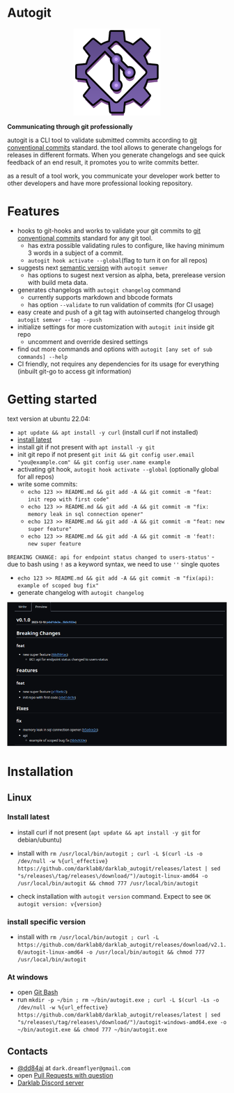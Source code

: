 # Autogit

<p align="center">
  <img src="assets/logo.png" style="width: 200px; height: 200px;"/>
</p>

**Communicating through git professionally**

autogit is a CLI tool to validate submitted commits according to [git conventional commits](https://www.conventionalcommits.org/en/v1.0.0/) standard. the tool allows to generate changelogs for releases in different formats. When you generate changelogs and see quick feedback of an end result, it promotes you to write commits better.

as a result of a tool work, you communicate your developer work better to other developers and have more professional looking repository.

# Features

- hooks to git-hooks and works to validate your git commits to [git conventional commits]((https://www.conventionalcommits.org/en/v1.0.0/)) standard for any git tool.
  - has extra possible validating rules to configure, like having minimum 3 words in a subject of a commit.
  - `autogit hook activate --global`(flag to turn it on for all repos)
- suggests next [semantic version](https://semver.org/) with `autogit semver`
  - has options to sugest next version as alpha, beta, prerelease version with build meta data.
- generates changelogs with `autogit changelog` command
  - currently supports markdown and bbcode formats
  - has option `--validate` to run validation of commits (for CI usage)
- easy create and push of a git tag with autoinserted changelog through `autogit semver --tag --push`
- initialize settings for more customization with `autogit init` inside git repo
  - uncomment and override desired settings
- find out more commands and options with `autogit [any set of sub commands] --help`
- CI friendly, not requires any dependencies for its usage for everything (inbuilt git-go to access git information)

# Getting started

text version at ubuntu 22.04:
- `apt update && apt install -y curl` (install curl if not installed)
- [install latest](#install-latest)
- install git if not present with `apt install -y git`
- init git repo if not present `git init && git config user.email "you@example.com" && git config user.name example`
- activating git hook, `autogit hook activate --global` (optionally global for all repos)
- write some commits:
  - `echo 123 >> README.md && git add -A && git commit -m "feat: init repo with first code"`
  - `echo 123 >> README.md && git add -A && git commit -m "fix: memory leak in sql connection opener"`
  - `echo 123 >> README.md && git add -A && git commit -m "feat: new super feature"`
  - `echo 123 >> README.md && git add -A && git commit -m 'feat!: new super feature`

`BREAKING CHANGE: api for endpoint status changed to users-status'`
    - due to bash using `!` as a keyword syntax, we need to use `''` single quotes
  - `echo 123 >> README.md && git add -A && git commit -m "fix(api): example of scoped bug fix"`
  - generate changelog with `autogit changelog`

![changelog example](assets/changelog_example.png)

# Installation

## Linux

### Install latest

- install curl if not present (`apt update && apt install -y git` for debian/ubuntu)
- install with `rm /usr/local/bin/autogit ; curl -L $(curl -Ls -o /dev/null -w %{url_effective} https://github.com/darklab8/darklab_autogit/releases/latest | sed "s/releases\/tag/releases\/download/")/autogit-linux-amd64 -o /usr/local/bin/autogit && chmod 777 /usr/local/bin/autogit`

- check installation with `autogit version` command. Expect to see `OK autogit version: v{version}`

### install specific version

- install with `rm /usr/local/bin/autogit ; curl -L https://github.com/darklab8/darklab_autogit/releases/download/v2.1.0/autogit-linux-amd64 -o /usr/local/bin/autogit && chmod 777 /usr/local/bin/autogit`

### At windows

- open [Git Bash](https://git-scm.com/downloads)
- run `mkdir -p ~/bin ; rm ~/bin/autogit.exe ; curl -L $(curl -Ls -o /dev/null -w %{url_effective} https://github.com/darklab8/darklab_autogit/releases/latest | sed "s/releases\/tag/releases\/download/")/autogit-windows-amd64.exe -o ~/bin/autogit.exe && chmod 777 ~/bin/autogit.exe`

## Contacts

- [@dd84ai](https://github.com/dd84ai) at `dark.dreamflyer@gmail.com`
- open [Pull Requests with question](https://github.com/darklab8/darklab_autogit/issues)
- [Darklab Discord server](https://discord.gg/aukHmTK82J)
